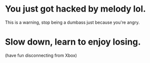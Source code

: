 # You just got hacked by melody lol.
This is a warning, stop being a dumbass just because you're angry.
# Slow down, learn to enjoy losing. 
 (have fun disconnecting from Xbox)
